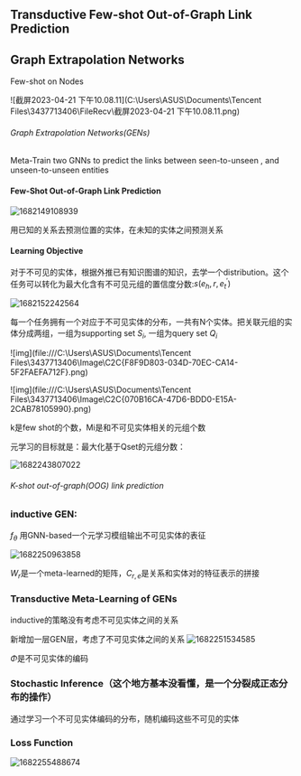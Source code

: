 ##  Transductive Few-shot Out-of-Graph Link Prediction

## Graph Extrapolation Networks

Few-shot on Nodes

![截屏2023-04-21 下午10.08.11](C:\Users\ASUS\Documents\Tencent Files\3437713406\FileRecv\截屏2023-04-21 下午10.08.11.png)                            

###### Graph Extrapolation Networks(GENs)

Meta-Train two GNNs to predict the links between seen-to-unseen , and unseen-to-unseen entities

#### Few-Shot Out-of-Graph Link Prediction

![1682149108939](C:\Users\ASUS\AppData\Roaming\Typora\typora-user-images\1682149108939.png)

用已知的关系去预测位置的实体，在未知的实体之间预测关系

#### Learning Objective 

对于不可见的实体，根据外推已有知识图谱的知识，去学一个distribution。这个任务可以转化为最大化含有不可见元组的置信度分数:$s(e_h, r, e_t^{'})$

![1682152242564](C:\Users\ASUS\AppData\Roaming\Typora\typora-user-images\1682152242564.png)

每一个任务拥有一个对应于不可见实体的分布，一共有N个实体。把关联元组的实体分成两组，一组为supporting set $S_i$, 一组为query set $Q_i$

![img](file:///C:\Users\ASUS\Documents\Tencent Files\3437713406\Image\C2C\{F8F9D803-034D-70EC-CA14-5F2FAEFA712F}.png)

![img](file:///C:\Users\ASUS\Documents\Tencent Files\3437713406\Image\C2C\{070B16CA-47D6-BDD0-E15A-2CAB78105990}.png)

k是few shot的个数，Mi是和不可见实体相关的元组个数

元学习的目标就是：最大化基于Qset的元组分数：

![1682243807022](C:\Users\ASUS\AppData\Roaming\Typora\typora-user-images\1682243807022.png)

###### K-shot out-of-graph(OOG) link prediction

### inductive GEN:

$f_{\theta}$ 用GNN-based一个元学习模组输出不可见实体的表征

![1682250963858](C:\Users\ASUS\AppData\Roaming\Typora\typora-user-images\1682250963858.png)

$W_r$是一个meta-learned的矩阵，$C_{r,e}$是关系和实体对的特征表示的拼接

###  Transductive Meta-Learning of GENs

inductive的策略没有考虑不可见实体之间的关系

新增加一层GEN层，考虑了不可见实体之间的关系                                                                                                                                                                                                                                                                                                                                                                                                                                                                                                                                                                                                                                                                                                                                                                                                                                                                                                                                                                                                                                                                                                                                                                                                ![1682251534585](C:\Users\ASUS\AppData\Roaming\Typora\typora-user-images\1682251534585.png)

$\Phi$是不可见实体的编码

### Stochastic Inference（这个地方基本没看懂，是一个分裂成正态分布的操作）

通过学习一个不可见实体编码的分布，随机编码这些不可见的实体

### Loss Function

![1682255488674](C:\Users\ASUS\AppData\Roaming\Typora\typora-user-images\1682255488674.png)

